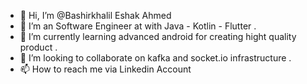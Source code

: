 - 👋 Hi, I’m @Bashirkhalil Eshak Ahmed 
- 👀 I’m an Software Engineer at with Java - Kotlin - Flutter .
- 🌱 I’m currently learning advanced android for creating hight quality product .
- 💞️ I’m looking to collaborate on kafka and socket.io infrastructure  .
- 📫 How to reach me via Linkedin Account 

<!---
Bashirkhalil/Bashirkhalil is a ✨ special ✨ repository because its `README.md` (this file) appears on your GitHub profile.
You can click the Preview link to take a look at your changes.
--->
